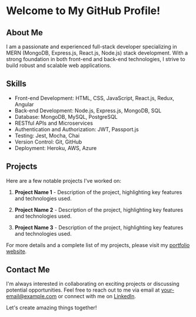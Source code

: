# Welcome to My GitHub Profile!

## About Me

I am a passionate and experienced full-stack developer specializing in MERN (MongoDB, Express.js, React.js, Node.js) stack development. With a strong foundation in both front-end and back-end technologies, I strive to build robust and scalable web applications.

## Skills

- Front-end Development: HTML, CSS, JavaScript, React.js, Redux, Angular
- Back-end Development: Node.js, Express.js, MongoDB, SQL
- Database: MongoDB, MySQL, PostgreSQL
- RESTful APIs and Microservices
- Authentication and Authorization: JWT, Passport.js
- Testing: Jest, Mocha, Chai
- Version Control: Git, GitHub
- Deployment: Heroku, AWS, Azure

## Projects

Here are a few notable projects I've worked on:

1. **Project Name 1** - Description of the project, highlighting key features and technologies used.

2. **Project Name 2** - Description of the project, highlighting key features and technologies used.

3. **Project Name 3** - Description of the project, highlighting key features and technologies used.

For more details and a complete list of my projects, please visit my [portfolio website](https://www.your-portfolio-website.com).

## Contact Me

I'm always interested in collaborating on exciting projects or discussing potential opportunities. Feel free to reach out to me via email at [your-email@example.com](mailto:your-email@example.com) or connect with me on [LinkedIn](https://www.linkedin.com/in/your-linkedin-profile).

Let's create amazing things together!

